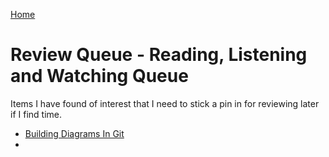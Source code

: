 [Home](../)

# Review Queue - Reading, Listening and Watching Queue

Items I have found of interest that I need to stick a pin in for reviewing later if I find time.

- [Building Diagrams In Git](https://ardalis.com/github-diagrams-with-mermaid/)
-
